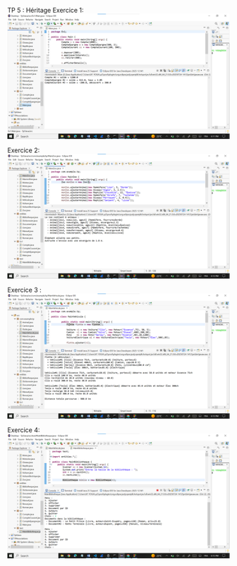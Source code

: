 TP 5 : Héritage
Exercice 1:
![image alt](https://github.com/laouysalma/Tp5Java/blob/main/Ex1.png?raw=true)

Exercice 2:
![image alt](https://github.com/laouysalma/Tp5Java/blob/main/Ex2.png?raw=true) 

Exercice 3 :
![image alt](https://github.com/laouysalma/Tp5Java/blob/main/Ex3.png?raw=true)

Exercice 4:
![image alt](https://github.com/laouysalma/Tp5Java/blob/main/Ex4.png?raw=true)

